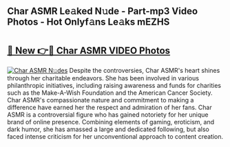 ## Char ASMR Le𝚊ked N𝚞de - Part-mp3 Video Photos - Hot Onlyf𝚊ns Le𝚊ks mEZHS

# <h2><a href="http://ab50385.deff.icu/?id=Char+ASMR">🔗 New 👉🔴 Char ASMR VIDEO Photos</a></h2>

[![Char ASMR N𝚞des](https://i.imgur.com/rIISA9y.gif)](http://ab50385.deff.icu/?id=Char+ASMR)
Despite the controversies, Char ASMR's heart shines through her charitable endeavors. She has been involved in various philanthropic initiatives, including raising awareness and funds for charities such as the Make-A-Wish Foundation and the American Cancer Society. Char ASMR's compassionate nature and commitment to making a difference have earned her the respect and admiration of her fans. Char ASMR is a controversial figure who has gained notoriety for her unique brand of online presence. Combining elements of gaming, eroticism, and dark humor, she has amassed a large and dedicated following, but also faced intense criticism for her unconventional approach to content creation.
